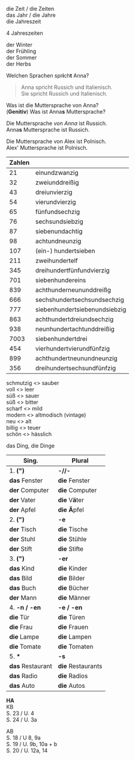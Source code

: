 die Zeit / die Zeiten  
das Jahr / die Jahre  
die Jahreszeit  

4 Jahreszeiten  

der Winter  
der Frühling  
der Sommer  
der Herbs  

Welchen Sprachen spr**i**ch**t** Anna?  
> Anna spricht Russich und Italienisch.  
> Sie spricht Russich und Italienisch.  

Was ist die Muttersprache von Anna?  
(**Genitiv**) Was ist Anna**s** Muttersprache?  

Die Muttersprache *von Anna* ist Russich.  
Anna**s** Muttersprache ist Russich.  

Die Muttersprache von Alex ist Polnisch.  
Alex' Muttersprache ist Polnisch.  

| Zahlen | |
| ------ | --------- |
| 21 | einundzwanzig |
| 32 | zweiunddreißig|
| 43 | dreiunvierzig |
| 54 | vierundvierzig|
| 65 | fünfundsechzig |
|76 | sechsundsiebzig |
| 87 | siebenundachtig |
| 98 | achtundneunzig | 
| 107 | (ein-) hundertsieben | 
| 211 | zweihundertelf | 
| 345 | dreihundertfünfundvierzig | 
| 701 | siebenhundereins | 
| 839 | achthunderneununddreißg |
| 666 | sechshundertsechsundsechzig |
| 777 | siebenhundertsiebenundsiebzig |
| 863 | achthundertdreiundsechzig | 
|938 | neunhundertachtunddreißig | 
|7003 | siebenhundertdrei | 
|454 | vierhundertvierundfünfzig | 
|899 | achthundertneunundneunzig | 
|356 | dreihundertsechsundfünfzig | 


schmutzig <> sauber  
voll <> leer  
süß <> sauer  
süß <> bitter  
scharf <> mild  
modern <> altmodisch (vintage)  
neu <> alt  
billig <> teuer  
schön <> hässlich  

das Ding, die Dinge  

| Sing. | Plural |
| ----- | ------ |
| 1. **(")** | **-//-** |
| **das** Fenster | **die** Fenster |
| **der** Computer | **die** Computer |
| **der** Vater | **die** V**ä**ter |
| **der** Apfel | **die** **Ä**pfel | 
| 2. **(")** | **-e** |
| **der** Tisch | **die** Tische |
| **der** Stuhl | **die** Stühle | 
| **der** Stift | **die** Stifte |
| 3. **(")** | **-er** |
| **das** Kind | **die** Kinder |
| **das** Bild | **die** Bilder |
| **das** Buch | **die** Bücher |
| **der** Mann | **die** Männer |
| 4. **-n / -en** | **-e / -en** |
| **die** Tür | **die** Türen | 
| **die** Frau | **die** Frauen |
| **die** Lampe | **die** Lampen |
| **die** Tomate | **die** Tomaten |
| 5. **\*** | **-s** |
| **das** Restaurant | **die** Restaurants |
| **das** Radio | **die** Radios |
| **das** Auto | **die** Autos | 

**HA**  
KB  
S. 23 / U. 4  
S. 24 / U. 3a  

AB  
S. 18 / U 8, 9a  
S. 19 / U. 9b, 10a + b  
S. 20 / U. 12a, 14  
